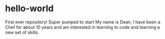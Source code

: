# hello-world
First ever repository! Super pumped to start 
My name is Dean, I have been a Chef for about 10 years and am interested in learning to code and learning a new set of skills.
